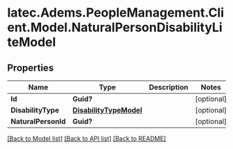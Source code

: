 # Iatec.Adems.PeopleManagement.Client.Model.NaturalPersonDisabilityLiteModel
## Properties

Name | Type | Description | Notes
------------ | ------------- | ------------- | -------------
**Id** | **Guid?** |  | [optional] 
**DisabilityType** | [**DisabilityTypeModel**](DisabilityTypeModel.md) |  | [optional] 
**NaturalPersonId** | **Guid?** |  | [optional] 

[[Back to Model list]](../README.md#documentation-for-models) [[Back to API list]](../README.md#documentation-for-api-endpoints) [[Back to README]](../README.md)

